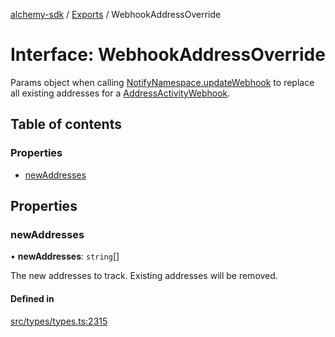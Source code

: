 [alchemy-sdk](../README.md) / [Exports](../modules.md) / WebhookAddressOverride

# Interface: WebhookAddressOverride

Params object when calling [NotifyNamespace.updateWebhook](../classes/NotifyNamespace.md#updatewebhook) to replace
all existing addresses for a [AddressActivityWebhook](AddressActivityWebhook.md).

## Table of contents

### Properties

- [newAddresses](WebhookAddressOverride.md#newaddresses)

## Properties

### newAddresses

• **newAddresses**: `string`[]

The new addresses to track. Existing addresses will be removed.

#### Defined in

[src/types/types.ts:2315](https://github.com/alchemyplatform/alchemy-sdk-js/blob/7bf2430/src/types/types.ts#L2315)
